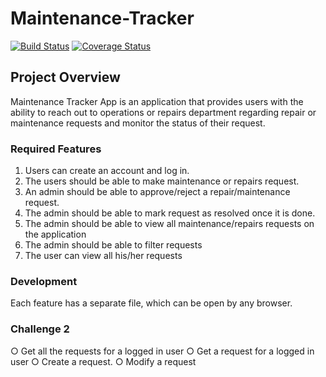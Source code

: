 # Maintenance-Tracker  

[![Build Status](https://travis-ci.org/Anuoluwa/Maintenance-Tracker.svg?branch=develop)](https://travis-ci.org/Anuoluwa/Maintenance-Tracker)   [![Coverage Status](https://coveralls.io/repos/github/Anuoluwa/Maintenance-Tracker/badge.svg?branch=157560551-user-able-create-request)](https://coveralls.io/github/Anuoluwa/Maintenance-Tracker?branch=157560551-user-able-create-request)



## Project Overview
Maintenance Tracker App is an application that provides users with the ability to reach out to
operations or repairs department regarding repair or maintenance requests and monitor the
status of their request.
### Required Features
1. Users can create an account and log in.
2. The users should be able to make maintenance or repairs request.
3. An admin should be able to approve/reject a repair/maintenance request.
4. The admin should be able to mark request as resolved once it is done.
5. The admin should be able to view all maintenance/repairs requests on the application
6. The admin should be able to filter requests
7. The user can view all his/her requests


### Development
Each feature has a separate file, which can be open by any browser.

### Challenge 2
○ Get all the requests for a logged in user
○ Get a request for a logged in user
○ Create a request.
○ Modify a request